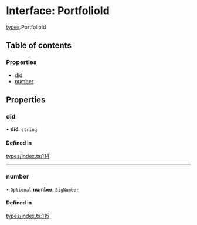 # Interface: PortfolioId

[types](../wiki/types).PortfolioId

## Table of contents

### Properties

- [did](../wiki/types.PortfolioId#did)
- [number](../wiki/types.PortfolioId#number)

## Properties

### did

• **did**: `string`

#### Defined in

[types/index.ts:114](https://github.com/PolymathNetwork/polymesh-sdk/blob/c37bc05d/src/types/index.ts#L114)

___

### number

• `Optional` **number**: `BigNumber`

#### Defined in

[types/index.ts:115](https://github.com/PolymathNetwork/polymesh-sdk/blob/c37bc05d/src/types/index.ts#L115)
